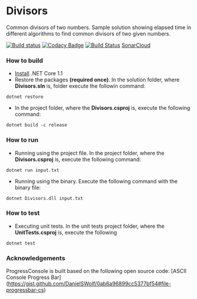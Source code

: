 # Divisors

Common divisors of two numbers.
Sample solution showing elapsed time in different algorithms to find common divisors of two given numbers.

[![Build status](https://ci.appveyor.com/api/projects/status/p3y52hvfrhggk4uh?svg=true)](https://ci.appveyor.com/project/mstama/divisors)
[![Codacy Badge](https://api.codacy.com/project/badge/Grade/6abd987d2c014f178c5112ca7193b86f)](https://www.codacy.com/app/marcostamashiro/Divisors?utm_source=github.com&amp;utm_medium=referral&amp;utm_content=mstama/Divisors&amp;utm_campaign=Badge_Grade)
[![Build Status](https://travis-ci.org/mstama/Divisors.svg?branch=master)](https://travis-ci.org/mstama/Divisors)
[SonarCloud](https://sonarcloud.io/dashboard/index/divisors-master)

### How to build

* [Install](https://www.microsoft.com/net/download/core#/current) .NET Core 1.1
* Restore the packages **(required once)**. In the solution folder, where **Divisors.sln** is, folder execute the followin command:

```terminal
dotnet restore
```

* In the project folder, where the **Divisors.csproj** is, execute the following command:

```terminal
dotnet build -c release
```

### How to run

* Running using the project file. In the project folder, where the **Divisors.csproj** is, execute the following command:

```terminal
dotnet run input.txt
```

* Running using the binary. Execute the following command with the binary file:

```terminal
dotnet Divisors.dll input.txt
```

### How to test

* Executing unit tests. In the unit tests project folder, where the **UnitTests.csproj** is, execute the following

```terminal
dotnet test
```

### Acknowledgements
ProgressConsole is built based on the following open source code:
[ASCII Console Progress Bar] (https://gist.github.com/DanielSWolf/0ab6a96899cc5377bf54#file-progressbar-cs)